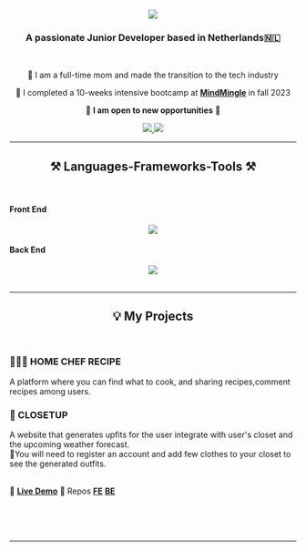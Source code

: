 

<h1 align="center">
    <img src="https://readme-typing-svg.herokuapp.com/?font=Righteous&size=35&center=true&vCenter=true&width=500&height=70&duration=4000&lines=Hi+There!+👋;+I'm+Winnie!;" />
</h1>

<h3 align="center">A passionate Junior Developer based in Netherlands🇳🇱</h3>

<br/>

<div align="center">
 
 🔭 I am a full-time mom and made the transition to the tech industry
 
 🌱 I completed a 10-weeks intensive bootcamp at **[MindMingle](https://www.mindmingle.nl/)** in fall 2023

🌟 **I am open to new opportunities** 🌟

 </div>
 
<div align="center"> 
  <a href="winnieiwingw@gmail.com">
    <img src="https://img.shields.io/badge/Gmail-333333?style=for-the-badge&logo=gmail&logoColor=red" />
  </a>

  
  <a href="https://github.com/winnieHgit" target="_blank">
     <img src="https://img.shields.io/badge/Portfolio-FF5722?style=for-the-badge&logo=todoist&logoColor=white" target="_blank" />
  </a>
</div>

 <hr/>
 
<h2 align="center">⚒️ Languages-Frameworks-Tools ⚒️</h2>
<br/>
<div align="center">
  <h4 align="left"> Front End </h4>
    <img src="https://skillicons.dev/icons?i=react,html,css,nextjs,javascript,typescript,figma,tailwind" />
  
  <h4 align="left"> Back End </h4>
    <img src="https://skillicons.dev/icons?i=nodejs,express,prisma,sqlite," /><br>
</div>

<br/>
<hr/>

<div align="center">
  <h2>💡 My Projects </h2>
  <br>
  <div align="left">
 
 <h3>👨🏻‍🍳 HOME CHEF RECIPE </h3>
 
 A platform where you can find what to cook, and sharing recipes,comment recipes among users.

 <h3>🧥 CLOSETUP </h3>
 A website that generates upfits for the user integrate with user's closet and the upcoming weather forecast.
 <br>
 🩵You will need to register an account and add few clothes to your closet to see the generated outfits.

 
<div align="left">
<br />

🌱 **[Live Demo](https://closetup.vercel.app)** 
🌱 Repos **[FE](https://github.com/winnieHgit/Frontend-Porfolio-closet)** **[BE](https://github.com/winnieHgit/Backend-Porfolio-closet)** 




 </div>
   
 

 </div>
 
  <br/><br/><br/>
</div>

<hr/>




